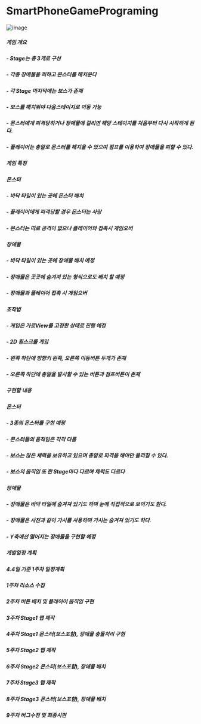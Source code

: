 # SmartPhoneGamePrograming
![image](https://user-images.githubusercontent.com/89964495/160733985-8f0e6401-36bb-44fb-b31f-acfd97c8cbfb.png)
##### 게임 개요
##### - Stage는 총 3개로 구성
##### - 각종 장애물을 피하고 몬스터를 해치운다
##### - 각 Stage 마지막에는 보스가 존재
##### - 보스를 해치워야 다음스테이지로 이동 가능
##### - 몬스터에게 피격당하거나 장애물에 걸리면 해당 스테이지를 처음부터 다시 시작하게 된다.
##### - 플레이어는 총알로 몬스터를 해치울 수 있으며 점프를 이용하여 장애물을 피할 수 있다.
##### 게임 특징
##### 몬스터
##### - 바닥 타일이 있는 곳에 몬스터 배치
##### - 플레이어에게 피격당할 경우 몬스터는 사망
##### - 몬스터는 따로 공격이 없으나 플레이어와 접촉시 게임오버
##### 장애물
##### - 바닥 타일이 있는 곳에 장애물 배치 예정
##### - 장애물은 곳곳에 숨겨져 있는 형식으로도 배치 할 예정
##### - 장애물과 플레이어 접촉 시 게임오버
##### 조작법
##### - 게임은 가로View를 고정한 상태로 진행 예정
##### - 2D 횡스크롤 게임
##### - 왼쪽 하단에 방향키 왼쪽, 오른쪽 이동버튼 두개가 존재
##### - 오른쪽 하단에 총알을 발사할 수 있는 버튼과 점프버튼이 존재
##### 구현할 내용
##### 몬스터
##### - 3종의 몬스터를 구현 예정
##### - 몬스터들의 움직임은 각각 다름
##### - 보스는 많은 체력을 보유하고 있으며 총알로 피격을 해야만 물리칠 수 있다.
##### - 보스의 움직임 또 한 Stage마다 다르며 체력도 다르다
##### 장애물
##### - 장애물은 바닥 타일에 숨겨져 있기도 하며 눈에 직접적으로 보이기도 한다.
##### - 장애물은 사진과 같이 가시를 사용하며 가시는 숨겨져 있기도 하다.
##### - Y축에선 떨어지는 장애물을 구현할 예정
##### 개발일정 계획
##### 4.4일 기준 1주차	일정계획
##### 1주차	리소스 수집
##### 2주차	버튼 배치 및 플레이어 움직임 구현
##### 3주차	Stage1 맵 제작
##### 4주차	Stage1 몬스터(보스포함), 장애물 충돌처리 구현
##### 5주차	Stage2 맵 제작
##### 6주차	Stage2 몬스터(보스포함), 장애물 배치
##### 7주차	Stage3 맵 제작
##### 8주차	Stage3 몬스터(보스포함), 장애물 배치
##### 9주차	버그수정 및 최종시현
